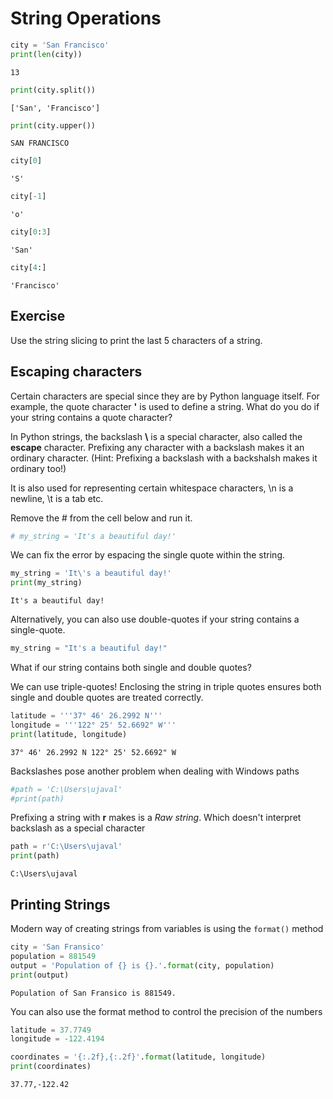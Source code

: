 # String Operations


```python
city = 'San Francisco'
print(len(city))
```

    13



```python
print(city.split())
```

    ['San', 'Francisco']



```python
print(city.upper())
```

    SAN FRANCISCO



```python
city[0]
```




    'S'




```python
city[-1]
```




    'o'




```python
city[0:3]
```




    'San'




```python
city[4:]
```




    'Francisco'



## Exercise

Use the string slicing to print the last 5 characters of a string. 

## Escaping characters

Certain characters are special since they are by Python language itself. For example, the quote character **'** is used to define a string. What do you do if your string contains a quote character?

In Python strings, the backslash **\\** is a special character, also called the **escape** character. Prefixing any character with a backslash makes it an ordinary character. (Hint: Prefixing a backslash with a backshalsh makes it ordinary too!)

It is also used for representing certain whitespace characters, \\n is a newline, \\t is a tab etc.

Remove the # from the cell below and run it.


```python
# my_string = 'It's a beautiful day!'
```

We can fix the error by espacing the single quote within the string.


```python
my_string = 'It\'s a beautiful day!'
print(my_string)
```

    It's a beautiful day!


Alternatively, you can also use double-quotes if your string contains a single-quote.


```python
my_string = "It's a beautiful day!"
```

What if our string contains both single and double quotes?

We can use triple-quotes! Enclosing the string in triple quotes ensures both single and double quotes are treated correctly. 


```python
latitude = '''37° 46' 26.2992 N'''
longitude = '''122° 25' 52.6692" W'''
print(latitude, longitude)
```

    37° 46' 26.2992 N 122° 25' 52.6692" W


Backslashes pose another problem when dealing with Windows paths



```python
#path = 'C:\Users\ujaval'
#print(path)
```

Prefixing a string with **r** makes is a *Raw string*. Which doesn't interpret backslash as a special character


```python
path = r'C:\Users\ujaval'
print(path)
```

    C:\Users\ujaval


## Printing Strings

Modern way of creating strings from variables is using the `format()` method


```python
city = 'San Fransico'
population = 881549
output = 'Population of {} is {}.'.format(city, population)
print(output)
```

    Population of San Fransico is 881549.


You can also use the format method to control the precision of the numbers


```python
latitude = 37.7749
longitude = -122.4194

coordinates = '{:.2f},{:.2f}'.format(latitude, longitude)
print(coordinates)
```

    37.77,-122.42



```python

```
